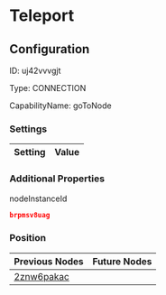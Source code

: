 # Teleport
## Configuration
ID:  uj42vvvgjt

Type: CONNECTION 

CapabilityName: goToNode

### Settings
| Setting | Value  |
| :------------------------ | ---------------------------------------- |
 




### Additional Properties
nodeInstanceId
 ```json 
brpmsv8uag
```




### Position
| Previous Nodes | Future Nodes |
| :------------- | ------------ |
| [2znw6pakac](./2znw6pakac.md) |  |